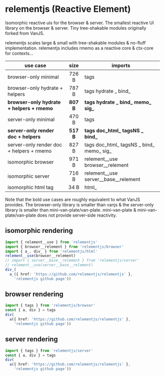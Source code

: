 # relementjs (Reactive Element)

Isomorphic reactive uis for the browser & server.
The smallest reactive UI library on the browser & server.
Tiny tree-shakable modules originally forked from VanJS.

relementjs scales large & small with tree-shakable modules & no-fluff implementation.
relementjs includes rmemo as a reactive core & ctx-core for contexts...

| use case                                   |   size    | imports                                  |
|--------------------------------------------|:---------:|------------------------------------------|
| browser-only minimal                       |   726 B   | tags                                     |
| browser-only hydrate + helpers             |   787 B   | tags hydrate _ bind_                     |
| **browser-only hydrate + helpers + rmemo** | **807 B** | **tags hydrate _ bind_ memo_ sig_**      |
| server-only minimal                        |   470 B   | tags                                     |
| **server-only render doc + helpers**       | **517 B** | **tags doc_html_ tagsNS _ bind_**        |
| server-only render doc + helpers + rmemo   |   827 B   | tags doc_html_ tagsNS _ bind_ memo_ sig_ |
| isomorphic browser                         |   971 B   | relement__use browser__relement    |
| isomorphic server                          |   716 B   | relement__use server__base__relement     |
| isomorphic html tag                        |   34 B    | html_                                    |

Note that the bold use cases are roughly equivalent to what VanJS provides. The browser-only library is smaller than
vanjs & the server-only library is smaller than mini-van-plate/van-plate. mini-van-plate & mini-van-plate/van-plate
does not provide server-side reactivity.

## isomorphic rendering

```ts
import { relement__use } from 'relementjs'
import { browser__relement } from 'relementjs/browser'
import { a_, div_ } from 'relementjs/html'
relement__use(browser__relement)
// import { server__base__relement } from 'relementjs/server'
// relement__use(server__base__relement)
div_(
  a_({ href: 'https://github.com/relementjs/relementjs' },
    'relementjs github page'))
```

## browser rendering

```ts
import { tags } from 'relementjs/browser'
const { a, div } = tags
div(
  a({ href: 'https://github.com/relementjs/relementjs' },
    'relementjs github page'))
```

## server rendering

```ts
import { tags } from 'relementjs/server'
const { a, div } = tags
div(
  a({ href: 'https://github.com/relementjs/relementjs' },
    'relementjs github page'))
```
